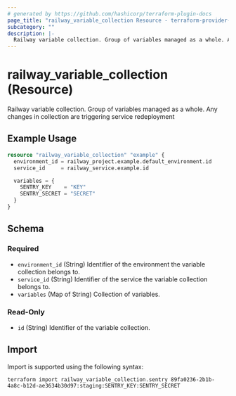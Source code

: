```yaml
---
# generated by https://github.com/hashicorp/terraform-plugin-docs
page_title: "railway_variable_collection Resource - terraform-provider-railway"
subcategory: ""
description: |-
  Railway variable collection. Group of variables managed as a whole. Any changes in collection are triggering service redeployment
---
```


# railway_variable_collection (Resource)

Railway variable collection. Group of variables managed as a whole. Any changes in collection are triggering service redeployment

## Example Usage

```terraform
resource "railway_variable_collection" "example" {
  environment_id = railway_project.example.default_environment.id
  service_id     = railway_service.example.id

  variables = {
    SENTRY_KEY    = "KEY"
    SENTRY_SECRET = "SECRET"
  }
}
```

<!-- schema generated by tfplugindocs -->
## Schema

### Required

- `environment_id` (String) Identifier of the environment the variable collection belongs to.
- `service_id` (String) Identifier of the service the variable collection belongs to.
- `variables` (Map of String) Collection of variables.

### Read-Only

- `id` (String) Identifier of the variable collection.

## Import

Import is supported using the following syntax:

```shell
terraform import railway_variable_collection.sentry 89fa0236-2b1b-4a8c-b12d-ae3634b30d97:staging:SENTRY_KEY:SENTRY_SECRET
```
